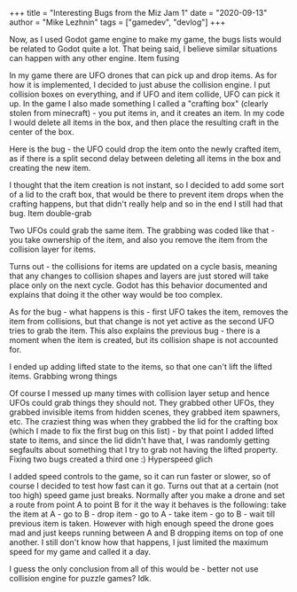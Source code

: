 +++
title = "Interesting Bugs from the Miz Jam 1"
date = "2020-09-13"
author = "Mike Lezhnin"
tags = ["gamedev", "devlog"]
+++

Now, as I used Godot game engine to make my game, the bugs lists would be related to Godot quite a lot. That being said,
I believe similar situations can happen with any other engine.  Item fusing

In my game there are UFO drones that can pick up and drop items. As for how it is implemented, I decided to just abuse
the collision engine. I put collision boxes on everything, and if UFO and item collide, UFO can pick it up. In the game
I also made something I called a "crafting box" (clearly stolen from minecraft) - you put items in, and it creates an
item. In my code I would delete all items in the box, and then place the resulting craft in the center of the box.

Here is the bug - the UFO could drop the item onto the newly crafted item, as if there is a split second delay between
deleting all items in the box and creating the new item.

I thought that the item creation is not instant, so I decided to add some sort of a lid to the craft box, that would be
there to prevent item drops when the crafting happens, but that didn't really help and so in the end I still had that
bug.  Item double-grab

Two UFOs could grab the same item. The grabbing was coded like that - you take ownership of the item, and also you
remove the item from the collision layer for items.

Turns out - the collisions for items are updated on a cycle basis, meaning that any changes to collision shapes and
layers are just stored will take place only on the next cycle. Godot has this behavior documented and explains that
doing it the other way would be too complex.

As for the bug - what happens is this - first UFO takes the item, removes the item from collisions, but that change is
not yet active as the second UFO tries to grab the item.  This also explains the previous bug - there is a moment when
the item is created, but its collision shape is not accounted for.

I ended up adding lifted state to the items, so that one can't lift the lifted items.  Grabbing wrong things

Of course I messed up many times with collision layer setup and hence UFOs could grab things they should not. They
grabbed other UFOs, they grabbed invisible items from hidden scenes, they grabbed item spawners, etc. The craziest thing
was when they grabbed the lid for the crafting box (which I made to fix the first bug on this list) - by that point I
added lifted state to items, and since the lid didn't have that, I was randomly getting segfaults about something that I
try to grab not having the lifted property.  Fixing two bugs created a third one :) Hyperspeed glich

I added speed controls to the game, so it can run faster or slower, so of course I decided to test how fast can it go.
Turns out that at a certain (not too high) speed game just breaks.  Normally after you make a drone and set a route from
point A to point B for it the way it behaves is the following: take the item at A - go to B - drop item - go to A - take
item - go to B - wait till previous item is taken. However with high enough speed the drone goes mad and just keeps
running between A and B dropping items on top of one another.  I still don't know how that happens, I just limited the
maximum speed for my game and called it a day.

I guess the only conclusion from all of this would be - better not use collision engine for puzzle games? Idk.

